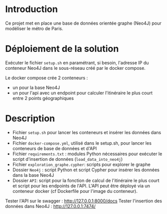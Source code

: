 # Introduction
Ce projet met en place une base de données orientée graphe (Neo4J) pour modéliser le métro de Paris.

# Déploiement de la solution
Exécuter le fichier `setup.sh` en paramétrant, si besoin, l'adresse IP du conteneur Neo4J dans le sous-réseau créé par le docker compose.

Le docker compose crée 2 conteneurs :
- un pour la base Neo4J
- un pour l'api avec un endpoint pour calculer l'itinéraire le plus court entre 2 points géographiques

# Description
- Fichier `setup.sh` pour lancer les conteneurs et insérer les données dans Neo4J
- Fichier `docker-compose.yml`, utilisé dans le setup.sh, pour lancer les conteneurs de base de données et d'API
- Fichier `requirements.txt` : modules Python nécessaires pour exécuter le script d'insertion de données (`load_data_into_neo4j`)
- Fichier `exploration_graphe.cypher`: scripts pour explorer le graphe
- Dossier `Neo4j` : script Python et script Cypher pour insérer les données dans la base Neo4J
- Dossier `API`: script pour la fonction de calcul de l'itinéraire le plus court et script pour les endpoints de l'API. L'API peut être déployé via un conteneur docker (cf Dockerfile pour l'image du conteneur).

Tester l'API sur le swagger : http://127.0.0.1:8000/docs
Tester l'insertion des données dans Neo4J : http://127.0.0.1:7474/